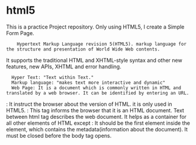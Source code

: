 # html5
This is a practice Project repository. Only using HTML5, I create a Simple Form Page.

 <!-- PURE HTML5 -->

<!-- WHAT IS HTML5? -->
        Hypertext Markup Language revision 5(HTML5). markup language for the structure and presentation of World Wide Web contents.
 It supports the traditional HTML and XHTML-style syntax and other new features, new APIs, XHTML and error handling.

      Hyper Text: "Text within Text."
      Markup language: "makes text more interactive and dynamic"
      Web Page: It is a document which is commonly written in HTML and translated by a web browser. It can be identified by entering an URL.


<!-- Description of HTML5-->

 <!DOCTYPE>: It instruct the browser about the version of HTML. it is only used in HTML5.

 <html> : This tag informs the browser that it is an HTML document. Text between html tag describes the web document.
         It helps as a container for all other elements of HTML except <!DOCTYPE>

<head>: It should be the first element inside the <html> element,
        which contains the metadata(information about the document). It must be closed before the body tag opens.

<title>: It is used to add title of that HTML page which appears at the top of the browser window. 
         It must be placed inside the head tag and should close immediately.

<body> : Text between body tag describes the body content of the page that is visible to the end user. 
         This tag contains the main content of the HTML document.

<h1> : It describes the first level heading of the webpage.

<p> :  It describes the paragraph of the webpage.


   <!-- FORM -->
      This is Section of a document containing normal content, labels, markup, checkboxes, radio buttons, button, menus etc.
   
